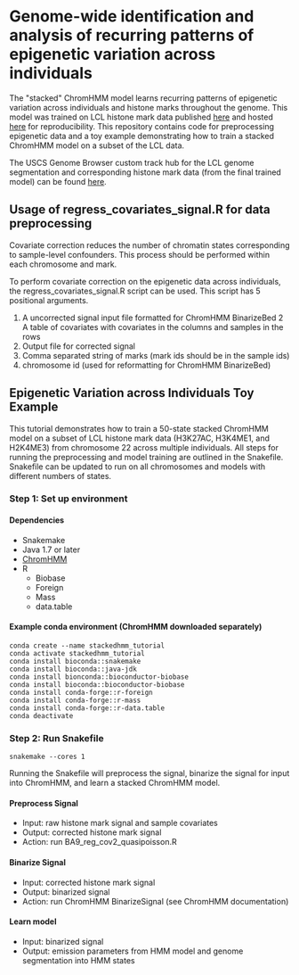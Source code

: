 # Genome-wide identification and analysis of recurring patterns of epigenetic variation across individuals

The "stacked" ChromHMM model learns recurring patterns of epigenetic variation across individuals and histone marks throughout the genome. This model was trained on LCL histone mark data published <a href="http://mitra.stanford.edu/kundaje/portal/chromovar3d/">here</a>  and hosted <a href="https://public.hoffman2.idre\linebreak.ucla.edu/ernst/TMZQE/">here</a> for reproducibility. This repository contains code for preprocessing epigenetic data and a toy example demonstrating how to train a stacked ChromHMM model on a subset of the LCL data.

The USCS Genome Browser custom track hub for the LCL genome segmentation and corresponding histone mark data (from the final trained model) can be found <a href="https://public.hoffman2.idre.ucla.edu/ernst/4WSCV/">here</a>.

## Usage of regress_covariates_signal.R for data preprocessing
Covariate correction reduces the number of chromatin states corresponding to sample-level confounders. This process should be performed within each chromosome and mark.

To perform covariate correction on the epigenetic data across individuals, the regress_covariates_signal.R script can be used. This script has 5 positional arguments.
1. A uncorrected signal input file formatted for ChromHMM BinarizeBed 2 A table of covariates with covariates in the columns and samples in the rows
2. Output file for corrected signal
3. Comma separated string of marks (mark ids should be in the sample ids)
4. chromosome id (used for reformatting for ChromHMM BinarizeBed)

## Epigenetic Variation across Individuals Toy Example

This tutorial demonstrates how to train a 50-state stacked ChromHMM model on a subset of LCL histone mark data (H3K27AC, H3K4ME1, and H2K4ME3) from chromosome 22 across multiple individuals. All steps for running the preprocessing and model training are outlined in the Snakefile. Snakefile can be updated to run on all chromosomes and models with different numbers of states.

### Step 1: Set up environment
#### Dependencies
- Snakemake
- Java 1.7 or later
- [ChromHMM](https://compbio.mit.edu/ChromHMM/#:~:text=ChromHMM%20is%20software%20for%20learning,and%20spatial%20patterns%20of%20marks.)
- R
  - Biobase
  - Foreign
  - Mass
  - data.table
#### Example conda environment (ChromHMM downloaded separately)
```
conda create --name stackedhmm_tutorial
conda activate stackedhmm_tutorial
conda install bioconda::snakemake
conda install bioconda::java-jdk
conda install bionconda::bioconductor-biobase
conda install bioconda::bioconductor-biobase
conda install conda-forge::r-foreign
conda install conda-forge::r-mass
conda install conda-forge::r-data.table
conda deactivate
```

### Step 2: Run Snakefile
```
snakemake --cores 1
```
Running the Snakefile will preprocess the signal, binarize the signal for input into ChromHMM, and learn a stacked ChromHMM model.

#### Preprocess Signal
- Input: raw histone mark signal and sample covariates
- Output: corrected histone mark signal
- Action: run BA9_reg_cov2_quasipoisson.R
#### Binarize Signal
- Input: corrected histone mark signal
- Output: binarized signal
- Action: run ChromHMM BinarizeSignal (see ChromHMM documentation)
#### Learn model
- Input: binarized signal
- Output: emission parameters from HMM model and genome segmentation into HMM states
